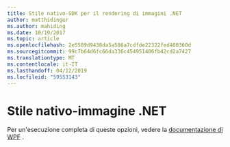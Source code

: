 ```yaml
---
title: Stile nativo-SDK per il rendering di immagini .NET
author: matthidinger
ms.author: mahiding
ms.date: 10/19/2017
ms.topic: article
ms.openlocfilehash: 2e5589d9438da5a586a7cdfde22322fed408360d
ms.sourcegitcommit: 99c7b64d6fc66da336c454951406fb42cd2a7427
ms.translationtype: MT
ms.contentlocale: it-IT
ms.lasthandoff: 04/12/2019
ms.locfileid: "59553143"
---
```

# <a name="native-styling---net-image"></a>Stile nativo-immagine .NET

Per un'esecuzione completa di queste opzioni, vedere la [documentazione di WPF](../net-wpf/getting-started.md) .